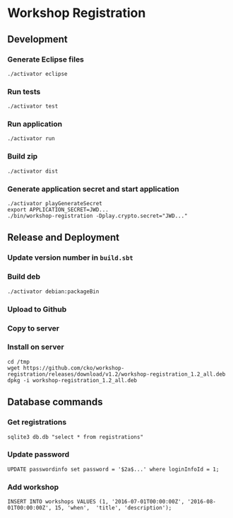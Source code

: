 # Workshop Registration

## Development

### Generate Eclipse files

    ./activator eclipse

### Run tests

    ./activator test

### Run application

    ./activator run

### Build zip

    ./activator dist

### Generate application secret and start application

    ./activator playGenerateSecret 
    export APPLICATION_SECRET=JWD...     
    ./bin/workshop-registration -Dplay.crypto.secret="JWD..."

## Release and Deployment

### Update version number in `build.sbt`

### Build deb

    ./activator debian:packageBin

### Upload to Github

### Copy to server

### Install on server

    cd /tmp
    wget https://github.com/cko/workshop-registration/releases/download/v1.2/workshop-registration_1.2_all.deb
    dpkg -i workshop-registration_1.2_all.deb


## Database commands

### Get registrations

    sqlite3 db.db "select * from registrations"

### Update password

    UPDATE passwordinfo set password = '$2a$...' where loginInfoId = 1;

### Add workshop

    INSERT INTO workshops VALUES (1, '2016-07-01T00:00:00Z', '2016-08-01T00:00:00Z', 15, 'when',  'title', 'description');
